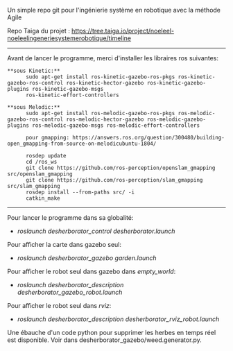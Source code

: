 Un simple repo git pour l'ingénierie système en robotique avec la méthode Agile

Repo Taiga du projet :
https://tree.taiga.io/project/noeleel-noeleelingeneriesystemerobotique/timeline

----------

Avant de lancer le programme, merci d'installer les libraires ros suivantes:

    **sous Kinetic:**
          sudo apt-get install ros-kinetic-gazebo-ros-pkgs ros-kinetic-gazebo-ros-control ros-kinetic-hector-gazebo ros-kinetic-gazebo-plugins ros-kinetic-gazebo-msgs
          ros-kinetic-effort-controllers

    **sous Melodic:**
          sudo apt-get install ros-melodic-gazebo-ros-pkgs ros-melodic-gazebo-ros-control ros-melodic-hector-gazebo ros-melodic-gazebo-plugins ros-melodic-gazebo-msgs ros-melodic-effort-controllers
          
          pour gmapping: https://answers.ros.org/question/300480/building-open_gmapping-from-source-on-melodicubuntu-1804/
          
          rosdep update
          cd /ros_ws
          git clone https://github.com/ros-perception/openslam_gmapping src/openslam_gmapping
          git clone https://github.com/ros-perception/slam_gmapping src/slam_gmapping
          rosdep install --from-paths src/ -i
          catkin_make
----------
Pour lancer le programme dans sa globalité:

* *roslaunch desherborator_control desherborator.launch*

Pour afficher la carte dans gazebo seul:

* *roslaunch desherborator_gazebo garden.launch*

Pour afficher le robot seul dans gazebo dans *empty_world*:

* *roslaunch desherborator_description desherborator_gazebo_robot.launch*

Pour afficher le robot seul dans *rviz*:

* *roslaunch desherborator_description desherborator_rviz_robot.launch*

Une ébauche d'un code python pour supprimer les herbes en temps réel est disponible. 
Voir dans desherborator_gazebo/weed.generator.py. 
